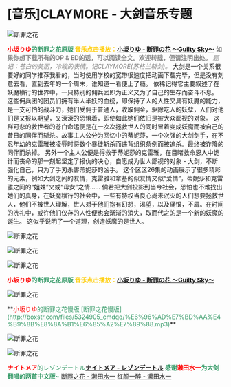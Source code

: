 # [音乐]CLAYMORE - 大剑音乐专题

![断罪之花](https://attachment.soulteary.com/2009/05/22/4.jpg "断罪之花") 

**<span style="color: #ff0000;">小坂りゆ</span><span style="color: #339966;">的断罪之花原版 <span style="color: #ffcc00;">音乐点击播放：</span>[小坂りゆ - 断罪の花 ～Guilty Sky～](http://boxstr.com/files/5324961_fxzuh/%E5%B0%8F%E5%9D%82%E3%82%8A%E3%82%86%20-%20%E6%96%AD%E7%BD%AA%E3%81%AE%E8%8A%B1%20%EF%BD%9EGuilty%20Sky%EF%BD%9E%20English%20Edit..mp3)</span>** <span style="color: #808080;">**如果你想下载所有的OP & ED的话，可以阅读全文。欢迎转载，但请注明出处。**</span> _<span style="color: #808080;">题记：苍白的美丽，冷峻的表情。记CLAYMORE(苏格兰斩剑)。</span>_ 大剑是一个关系很要好的同学推荐我看的，当时使用学校的宽带很速度把动画下载完毕，但是没有刻意去看，直到去年的一个周末，谁知道一看便上了瘾。 依稀记得它主要叙述了在妖魔横行的世界中，一只特别的佣兵团即为正义又为了自己的生存而奋斗不息。 这些佣兵团的团员们拥有半人半妖的血统，即保持了人的人性又具有妖魔的能力，是一支可怕的战斗力，她们受佣于普通人，收取佣金，驱除吃人的妖孽，人们对他们是又报以期望，又深深的恐惧着，即使如此她们依旧是被大众鄙视的对象。 这群可悲的救世者的苍白命运便是在一次次拯救世人的同时冒着变成妖魔而被自己的昔日的同伴而斩杀。故事主人公分为回忆中的蒂妮莎，一个次强的大剑剑手，在不忍年幼的克雷雅被凌辱时将数个暴徒斩杀而违背组织条例而被追杀。最终被诈降的同伴而杀掉。 另外一个主人公便是得救于蒂妮莎的克雷雅，在目睹救命恩人中诡计而丧命的那一刻起坚定了报仇的决心，自愿成为世人鄙视的对象 - 大剑，不断强化自己，只为了手刃杀害蒂妮莎的凶手。 这个区区26集的动画展示了很多精彩的元素，例如大剑之间的友情，克雷雅和拿基的似友情又似“爱情”，蒂妮莎和克雷雅之间的“姐妹”又或“母女”之情...... 倘若把大剑投影到当今社会，恐怕也不难找出她们的真身，在妖魔横行的社会中，一些有特权当良心尚未泯灭的人们想要拯救世人，他们不被世人理解，世人对于他们抱有幻想，渴望，以及痛恨，不屑。在时间的洗礼中，或许他们仅存的人性便也会渐渐的消失，取而代之的是一个新的妖魔的诞生。 这似乎说明了一个道理，创造妖魔的是世人。 

![断罪之花](https://attachment.soulteary.com/2009/05/22/2.jpg "断罪之花") 

![断罪之花](https://attachment.soulteary.com/2009/05/22/3.jpg "断罪之花") 

![断罪之花](https://attachment.soulteary.com/2009/05/22/1.jpg "断罪之花") 

**<span style="color: #ff0000;">小坂りゆ</span><span style="color: #339966;">的断罪之花原版 <span style="color: #ffcc00;">音乐点击播放：</span>[小坂りゆ - 断罪の花 ～Guilty Sky～](http://boxstr.com/files/5324961_fxzuh/%E5%B0%8F%E5%9D%82%E3%82%8A%E3%82%86%20-%20%E6%96%AD%E7%BD%AA%E3%81%AE%E8%8A%B1%20%EF%BD%9EGuilty%20Sky%EF%BD%9E%20English%20Edit..mp3)</span>** 

![断罪之花](https://attachment.soulteary.com/2009/05/22/5.jpg "断罪之花")

<div>**<span style="color: #ff0000;">小坂りゆ</span><span style="color: #339966;">的断罪之花慢版 [断罪之花慢版](http://boxstr.com/files/5324905_cmdqq/%E6%96%AD%E7%BD%AA%E4%B9%8B%E8%8A%B1%E6%85%A2%E7%89%88.mp3)</span>**</div>

![断罪之花](https://attachment.soulteary.com/2009/05/22/6.jpg "断罪之花") 

![断罪之花](https://attachment.soulteary.com/2009/05/22/7.jpg "断罪之花") 

**<span style="color: #ff0000;">ナイトメア</span>**<span style="color: #339966;">的レゾンデートル</span>[**ナイトメア - レゾンデートル**](http://boxstr.com/files/5325031_ur6zb/%E3%83%8A%E3%82%A4%E3%83%88%E3%83%A1%E3%82%A2%20-%20%E3%83%AC%E3%82%BE%E3%83%B3%E3%83%87%E3%83%BC%E3%83%88%E3%83%AB.mp3) <span style="color: #339966;">**感谢<span style="color: #ff0000;">濑田水一</span>为大剑翻唱的两首中文版~**</span> [断罪之花 - 濑田水一](http://boxstr.com/files/5324904_lyxl8/%E7%BA%A2%E9%A2%9C%E4%B8%80%E9%86%89%20-%20%E6%BF%91%E7%94%B0%E6%B0%B4%E4%B8%80.mp3) [红颜一醉 - 濑田水一](http://boxstr.com/files/5324831_pbfr7/%E7%BA%A2%E9%A2%9C%E4%B8%80%E9%86%89%20-%20%E6%BF%91%E7%94%B0%E6%B0%B4%E4%B8%80.mp3)


